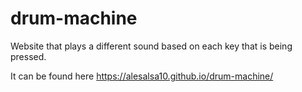 # drum-machine
Website that plays a different sound based on each key that is being pressed.

It can be found here https://alesalsa10.github.io/drum-machine/
